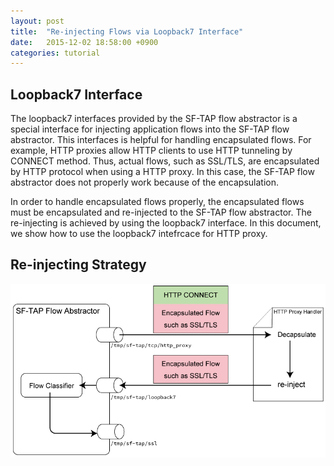```yaml
---
layout: post
title:  "Re-injecting Flows via Loopback7 Interface"
date:   2015-12-02 18:58:00 +0900
categories: tutorial
---
```


## Loopback7 Interface

The loopback7 interfaces provided by the SF-TAP flow abstractor is a special interface for injecting application flows into the SF-TAP flow abstractor.
This interfaces is helpful for handling encapsulated flows.
For example, HTTP proxies allow HTTP clients to use HTTP tunneling by CONNECT method.
Thus, actual flows, such as SSL/TLS, are encapsulated by HTTP protocol
when using a HTTP proxy.
In this case, the SF-TAP flow abstractor does not properly work because of
the encapsulation.

In order to handle encapsulated flows properly,
the encapsulated flows must be encapsulated and re-injected to the
SF-TAP flow abstractor.
The re-injecting is achieved by using the loopback7 interface.
In this document, we show how to use the loopback7 intefrcace for HTTP proxy.

## Re-injecting Strategy

![loopaback7 loopback7](/assets/loopback7_if.png)
